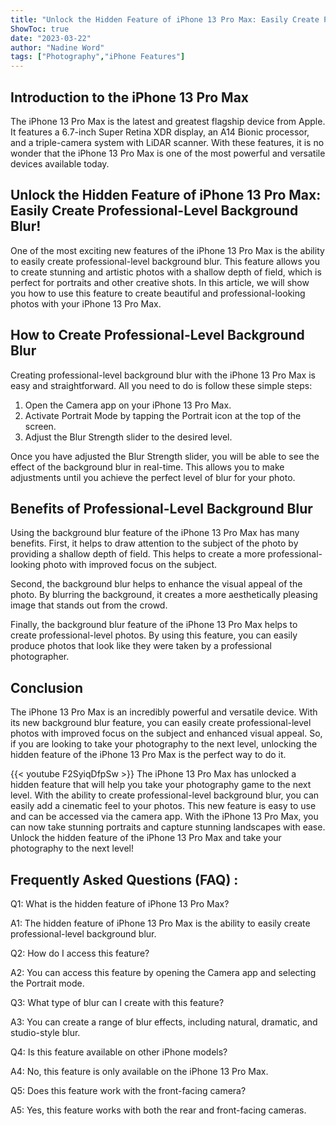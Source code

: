 ```yaml
---
title: "Unlock the Hidden Feature of iPhone 13 Pro Max: Easily Create Professional-Level Background Blur!"
ShowToc: true 
date: "2023-03-22"
author: "Nadine Word" 
tags: ["Photography","iPhone Features"]
---
```

## Introduction to the iPhone 13 Pro Max

The iPhone 13 Pro Max is the latest and greatest flagship device from Apple. It features a 6.7-inch Super Retina XDR display, an A14 Bionic processor, and a triple-camera system with LiDAR scanner. With these features, it is no wonder that the iPhone 13 Pro Max is one of the most powerful and versatile devices available today.

## Unlock the Hidden Feature of iPhone 13 Pro Max: Easily Create Professional-Level Background Blur!

One of the most exciting new features of the iPhone 13 Pro Max is the ability to easily create professional-level background blur. This feature allows you to create stunning and artistic photos with a shallow depth of field, which is perfect for portraits and other creative shots. In this article, we will show you how to use this feature to create beautiful and professional-looking photos with your iPhone 13 Pro Max.

## How to Create Professional-Level Background Blur

Creating professional-level background blur with the iPhone 13 Pro Max is easy and straightforward. All you need to do is follow these simple steps:

1. Open the Camera app on your iPhone 13 Pro Max.
2. Activate Portrait Mode by tapping the Portrait icon at the top of the screen.
3. Adjust the Blur Strength slider to the desired level.

Once you have adjusted the Blur Strength slider, you will be able to see the effect of the background blur in real-time. This allows you to make adjustments until you achieve the perfect level of blur for your photo.

## Benefits of Professional-Level Background Blur

Using the background blur feature of the iPhone 13 Pro Max has many benefits. First, it helps to draw attention to the subject of the photo by providing a shallow depth of field. This helps to create a more professional-looking photo with improved focus on the subject.

Second, the background blur helps to enhance the visual appeal of the photo. By blurring the background, it creates a more aesthetically pleasing image that stands out from the crowd.

Finally, the background blur feature of the iPhone 13 Pro Max helps to create professional-level photos. By using this feature, you can easily produce photos that look like they were taken by a professional photographer.

## Conclusion

The iPhone 13 Pro Max is an incredibly powerful and versatile device. With its new background blur feature, you can easily create professional-level photos with improved focus on the subject and enhanced visual appeal. So, if you are looking to take your photography to the next level, unlocking the hidden feature of the iPhone 13 Pro Max is the perfect way to do it.

{{< youtube F2SyiqDfpSw >}} 
The iPhone 13 Pro Max has unlocked a hidden feature that will help you take your photography game to the next level. With the ability to create professional-level background blur, you can easily add a cinematic feel to your photos. This new feature is easy to use and can be accessed via the camera app. With the iPhone 13 Pro Max, you can now take stunning portraits and capture stunning landscapes with ease. Unlock the hidden feature of the iPhone 13 Pro Max and take your photography to the next level!

## Frequently Asked Questions (FAQ) :
Q1: What is the hidden feature of iPhone 13 Pro Max?

A1: The hidden feature of iPhone 13 Pro Max is the ability to easily create professional-level background blur.

Q2: How do I access this feature?

A2: You can access this feature by opening the Camera app and selecting the Portrait mode.

Q3: What type of blur can I create with this feature?

A3: You can create a range of blur effects, including natural, dramatic, and studio-style blur.

Q4: Is this feature available on other iPhone models?

A4: No, this feature is only available on the iPhone 13 Pro Max.

Q5: Does this feature work with the front-facing camera?

A5: Yes, this feature works with both the rear and front-facing cameras.



